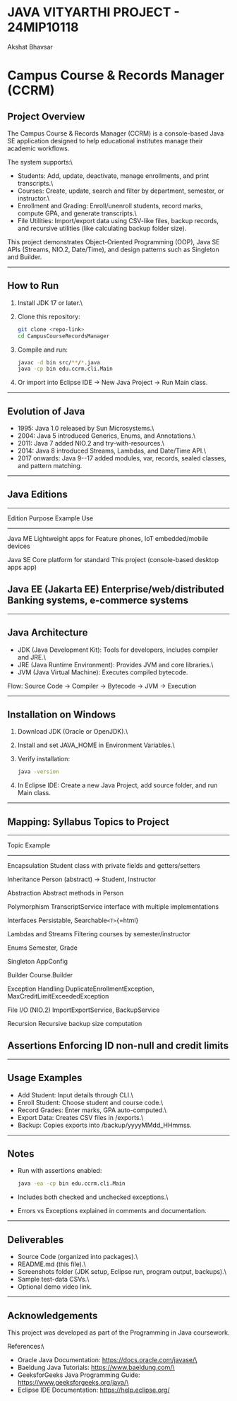 # JAVA VITYARTHI PROJECT - 24MIP10118
Akshat Bhavsar

# Campus Course & Records Manager (CCRM)

## Project Overview

The Campus Course & Records Manager (CCRM) is a console-based Java SE
application designed to help educational institutes manage their
academic workflows.

The system supports:\
- Students: Add, update, deactivate, manage enrollments, and print
transcripts.\
- Courses: Create, update, search and filter by department, semester, or
instructor.\
- Enrollment and Grading: Enroll/unenroll students, record marks,
compute GPA, and generate transcripts.\
- File Utilities: Import/export data using CSV-like files, backup
records, and recursive utilities (like calculating backup folder size).

This project demonstrates Object-Oriented Programming (OOP), Java SE
APIs (Streams, NIO.2, Date/Time), and design patterns such as Singleton
and Builder.

------------------------------------------------------------------------

## How to Run

1.  Install JDK 17 or later.\

2.  Clone this repository:

    ``` bash
    git clone <repo-link>
    cd CampusCourseRecordsManager
    ```

3.  Compile and run:

    ``` bash
    javac -d bin src/**/*.java
    java -cp bin edu.ccrm.cli.Main
    ```

4.  Or import into Eclipse IDE → New Java Project → Run Main class.

------------------------------------------------------------------------

## Evolution of Java

-   1995: Java 1.0 released by Sun Microsystems.\
-   2004: Java 5 introduced Generics, Enums, and Annotations.\
-   2011: Java 7 added NIO.2 and try-with-resources.\
-   2014: Java 8 introduced Streams, Lambdas, and Date/Time API.\
-   2017 onwards: Java 9--17 added modules, var, records, sealed
    classes, and pattern matching.

------------------------------------------------------------------------

## Java Editions

  -------------------------------------------------------------------------------
  Edition              Purpose                      Example Use
  -------------------- ---------------------------- -----------------------------
  Java ME              Lightweight apps for         Feature phones, IoT
                       embedded/mobile devices      

  Java SE              Core platform for standard   This project (console-based
                       desktop apps                 app)

  Java EE (Jakarta EE) Enterprise/web/distributed   Banking systems, e-commerce
                       systems                      
  -------------------------------------------------------------------------------

------------------------------------------------------------------------

## Java Architecture

-   JDK (Java Development Kit): Tools for developers, includes compiler
    and JRE.\
-   JRE (Java Runtime Environment): Provides JVM and core libraries.\
-   JVM (Java Virtual Machine): Executes compiled bytecode.

Flow: Source Code → Compiler → Bytecode → JVM → Execution

------------------------------------------------------------------------

## Installation on Windows

1.  Download JDK (Oracle or OpenJDK).\

2.  Install and set JAVA_HOME in Environment Variables.\

3.  Verify installation:

    ``` bash
    java -version
    ```

4.  In Eclipse IDE: Create a new Java Project, add source folder, and
    run Main class.

------------------------------------------------------------------------

## Mapping: Syllabus Topics to Project

  -----------------------------------------------------------------------
  Topic                           Example
  ------------------------------- ---------------------------------------
  Encapsulation                   Student class with private fields and
                                  getters/setters

  Inheritance                     Person (abstract) → Student, Instructor

  Abstraction                     Abstract methods in Person

  Polymorphism                    TranscriptService interface with
                                  multiple implementations

  Interfaces                      Persistable, Searchable`<T>`{=html}

  Lambdas and Streams             Filtering courses by
                                  semester/instructor

  Enums                           Semester, Grade

  Singleton                       AppConfig

  Builder                         Course.Builder

  Exception Handling              DuplicateEnrollmentException,
                                  MaxCreditLimitExceededException

  File I/O (NIO.2)                ImportExportService, BackupService

  Recursion                       Recursive backup size computation

  Assertions                      Enforcing ID non-null and credit limits
  -----------------------------------------------------------------------

------------------------------------------------------------------------

## Usage Examples

-   Add Student: Input details through CLI.\
-   Enroll Student: Choose student and course code.\
-   Record Grades: Enter marks, GPA auto-computed.\
-   Export Data: Creates CSV files in /exports.\
-   Backup: Copies exports into /backup/yyyyMMdd_HHmmss.

------------------------------------------------------------------------

## Notes

-   Run with assertions enabled:

    ``` bash
    java -ea -cp bin edu.ccrm.cli.Main
    ```

-   Includes both checked and unchecked exceptions.\

-   Errors vs Exceptions explained in comments and documentation.

------------------------------------------------------------------------

## Deliverables

-   Source Code (organized into packages).\
-   README.md (this file).\
-   Screenshots folder (JDK setup, Eclipse run, program output,
    backups).\
-   Sample test-data CSVs.\
-   Optional demo video link.

------------------------------------------------------------------------

## Acknowledgements

This project was developed as part of the Programming in Java
coursework.

References:\
- Oracle Java Documentation: https://docs.oracle.com/javase/\
- Baeldung Java Tutorials: https://www.baeldung.com/\
- GeeksforGeeks Java Programming Guide:
https://www.geeksforgeeks.org/java/\
- Eclipse IDE Documentation: https://help.eclipse.org/

